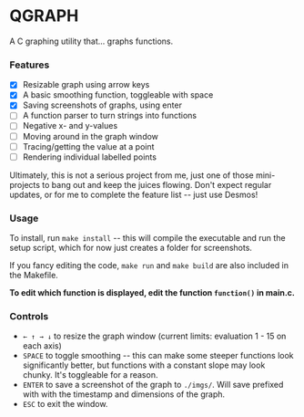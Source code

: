 # QGRAPH

A C graphing utility that... graphs functions.

### Features

- [x] Resizable graph using arrow keys
- [x] A basic smoothing function, toggleable with space
- [x] Saving screenshots of graphs, using enter
- [ ] A function parser to turn strings into functions
- [ ] Negative x- and y-values
- [ ] Moving around in the graph window
- [ ] Tracing/getting the value at a point
- [ ] Rendering individual labelled points

Ultimately, this is not a serious project from me, just one of those mini-projects to bang out and keep the juices flowing. Don't expect regular updates, or for me to complete the feature list -- just use Desmos!

### Usage

To install, run `make install` -- this will compile the executable and run the setup script, which for now just creates a folder for screenshots.

If you fancy editing the code, `make run` and `make build` are also included in the Makefile.

**To edit which function is displayed, edit the function `function()` in main.c.**

### Controls

- `← ↑ → ↓` to resize the graph window (current limits: evaluation 1 - 15 on each axis)
- `SPACE` to toggle smoothing -- this can make some steeper functions look significantly better, but functions with a constant slope may look chunky. It's toggleable for a reason.
- `ENTER` to save a screenshot of the graph to `./imgs/`. Will save prefixed with with the timestamp and dimensions of the graph.
- `ESC` to exit the window.
